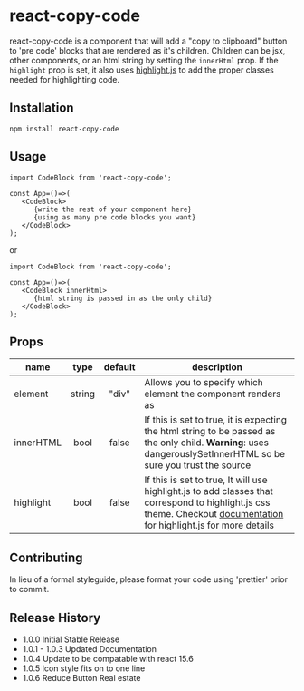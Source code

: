 # react-copy-code

react-copy-code is a component that will add a "copy to clipboard" button to 'pre code' blocks that are rendered as it's children.  Children can be jsx, other components, or an html string by setting the `innerHtml` prop.  If the `highlight` prop is set, it also uses [highlight.js](https://highlightjs.org/) to add the proper classes needed for highlighting code.

## Installation

`npm install react-copy-code`

## Usage

```
import CodeBlock from 'react-copy-code';

const App=()=>(
   <CodeBlock>
      {write the rest of your component here} 
      {using as many pre code blocks you want}
   </CodeBlock>
);
```
or
```
import CodeBlock from 'react-copy-code';

const App=()=>(
   <CodeBlock innerHtml>
      {html string is passed in as the only child}
   </CodeBlock>
);
```
## Props

| name       | type | default | description |
| ----------- |:-----:|:--------:| ------------ |
| element    | string         | "div"     | Allows you to specify which element the component renders as|
| innerHTML | bool         | false | If this is set to true, it is expecting the html string to be passed as the only child.  **Warning**: uses dangerouslySetInnerHTML so be sure you trust the source |
| highlight   | bool    |  false  | If this is set to true, It will use highlight.js to add classes that correspond to highlight.js css theme.  Checkout [documentation](https://highlightjs.org/) for highlight.js for more details  |
 
## Contributing

In lieu of a formal styleguide, please format your code using 'prettier' prior to commit.

## Release History
* 1.0.0 Initial Stable Release
* 1.0.1 - 1.0.3 Updated Documentation
* 1.0.4 Update to be compatable with react 15.6
* 1.0.5 Icon style fits on to one line
* 1.0.6 Reduce Button Real estate